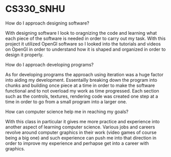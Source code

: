 # CS330_SNHU

How do I approach designing software?

With designing software I look to oragnizing the code and learning what each piece of the software is needed in order to carry out my task. With this project it utilized OpenGl software so I looked into the tutorials and videos on OpenGl in order to understand how it is shaped and organized in order to design it properly. 

How do I approach developing programs?

As for developing programs the approach using iteration was a huge factor into aiding my development. Essentailly breaking down the program into chunks and building once piece at a time in order to make the software functional and to not overload my work as time progressed. Each section such as the controls, textures, rendering code was created one step at a time in order to go from a small program into a larger one. 

How can computer science help me in reaching my goals?

With this class in particular it gives me more practice and experience into another aspect of learning computer science. Various jobs and careers revolve around computer graphics in their work (video games of course being a big one) and such experience can push me into that direction in order to improve my experience and perhapse get into a career with graphics. 

